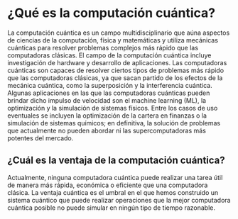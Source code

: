 # ¿Qué es la computación cuántica?

La computación cuántica es un campo multidisciplinario que aúna aspectos de ciencias de la computación, física y matemáticas y utiliza mecánicas cuánticas para resolver problemas complejos más rápido que las computadoras clásicas. El campo de la computación cuántica incluye investigación de hardware y desarrollo de aplicaciones. Las computadoras cuánticas son capaces de resolver ciertos tipos de problemas más rápido que las computadoras clásicas, ya que sacan partido de los efectos de la mecánica cuántica, como la superposición y la interferencia cuántica. Algunas aplicaciones en las que las computadoras cuánticas pueden brindar dicho impulso de velocidad son el machine learning (ML), la optimización y la simulación de sistemas físicos. Entre los casos de uso eventuales se incluyen la optimización de la cartera en finanzas o la simulación de sistemas químicos; en definitiva, la solución de problemas que actualmente no pueden abordar ni las supercomputadoras más potentes del mercado.

## ¿Cuál es la ventaja de la computación cuántica?
Actualmente, ninguna computadora cuántica puede realizar una tarea útil de manera más rápida, económica o eficiente que una computadora clásica. La ventaja cuántica es el umbral en el que hemos construido un sistema cuántico que puede realizar operaciones que la mejor computadora cuántica posible no puede simular en ningún tipo de tiempo razonable.

```{tableofcontents}
```
